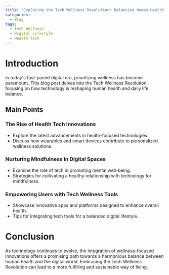 ```yaml
---
title: "Exploring the Tech Wellness Revolution: Balancing Human Health and Digital Lifestyle"
categories:
  - Blog
tags:
  - Tech Wellness
  - Digital Lifestyle
  - Health Tech
---
```


# Introduction
In today's fast-paced digital era, prioritizing wellness has become paramount. This blog post delves into the Tech Wellness Revolution, focusing on how technology is reshaping human health and daily life balance.

## Main Points
### The Rise of Health Tech Innovations
- Explore the latest advancements in health-focused technologies.
- Discuss how wearables and smart devices contribute to personalized wellness solutions.

### Nurturing Mindfulness in Digital Spaces
- Examine the role of tech in promoting mental well-being.
- Strategies for cultivating a healthy relationship with technology for mindfulness.

### Empowering Users with Tech Wellness Tools
- Showcase innovative apps and platforms designed to enhance overall health.
- Tips for integrating tech tools for a balanced digital lifestyle.

# Conclusion
As technology continues to evolve, the integration of wellness-focused innovations offers a promising path towards a harmonious balance between human health and the digital world. Embracing the Tech Wellness Revolution can lead to a more fulfilling and sustainable way of living.